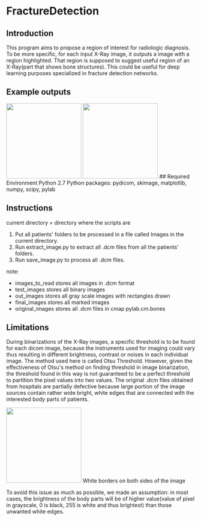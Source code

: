 # FractureDetection
## Introduction
This program aims to propose a region of interest for radiologic diagnosis. To be more specific, for each input X-Ray image, it outputs a image with a region highlighted. That region is supposed to suggest useful region of an X-Ray(part that shows bone structures). This could be useful for deep learning purposes specialized in fracture detection networks.
## Example outputs
<img src="./pics/ex1.png" width="200">
<img src="./pics/ex2.png" width="200">
## Required Environment
Python 2.7
Python packages:
  pydicom, skimage, matplotlib, numpy, scipy, pylab

## Instructions
current directory = directory where the scripts are

1. Put all patients' folders to be processed in a file called Images in the current directory.
2. Run extract_image.py to extract all .dcm files from all the patients' folders.
3. Run save_image.py to process all .dcm files.

note:
  - images_to_read stores all images in .dcm format
  - test_images stores all binary images
  - out_images stores all gray scale images with rectangles drawn
  - final_images stores all marked images
  - original_images stores all .dcm files in cmap pylab.cm.bones

## Limitations

During binarizations of the X-Ray images, a specific threshold is to be found for each dicom image, because the instruments used for imaging could vary thus resulting in different brightness, contrast or noises in each individual image. The method used here is called Otsu Threshold. However, given the effectiveness of Otsu's method on finding threshold in image binarization, the threshold found in this way is not guaranteed to be a perfect threshold to partition the pixel values into two values. The original .dcm files obtained from hospitals are partially defective because large portion of the image sources contain rather wide bright, white edges that are connected with the interested body parts of patients.

<img src="./pics/white_border.png" width="200">
White borders on both sides of the image

To avoid this issue as much as possible, we made an assumption: in most cases, the brightness of the body parts will be of higher value(value of pixel in grayscale, 0 is black, 255 is white and thus brightest) than those unwanted white edges.
